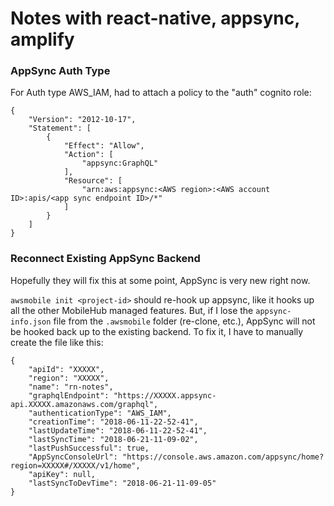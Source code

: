 # Notes with react-native, appsync, amplify

### AppSync Auth Type

For Auth type AWS_IAM, had to attach a policy to the "auth" cognito role:

```
{
    "Version": "2012-10-17",
    "Statement": [
        {
            "Effect": "Allow",
            "Action": [
                "appsync:GraphQL"
            ],
            "Resource": [
                "arn:aws:appsync:<AWS region>:<AWS account ID>:apis/<app sync endpoint ID>/*"
            ]
        }
    ]
}
```

### Reconnect Existing AppSync Backend

Hopefully they will fix this at some point, AppSync is very new right now.

`awsmobile init <project-id>` should re-hook up appsync, like it hooks up all the other MobileHub managed features. But, if I lose the `appsync-info.json` file from the `.awsmobile` folder (re-clone, etc.), AppSync will not be hooked back up to the existing backend. To fix it, I have to manually create the file like this:

```
{
    "apiId": "XXXXX",
    "region": "XXXXX",
    "name": "rn-notes",
    "graphqlEndpoint": "https://XXXXX.appsync-api.XXXXX.amazonaws.com/graphql",
    "authenticationType": "AWS_IAM",
    "creationTime": "2018-06-11-22-52-41",
    "lastUpdateTime": "2018-06-11-22-52-41",
    "lastSyncTime": "2018-06-21-11-09-02",
    "lastPushSuccessful": true,
    "AppSyncConsoleUrl": "https://console.aws.amazon.com/appsync/home?region=XXXXX#/XXXXX/v1/home",
    "apiKey": null,
    "lastSyncToDevTime": "2018-06-21-11-09-05"
}
```
